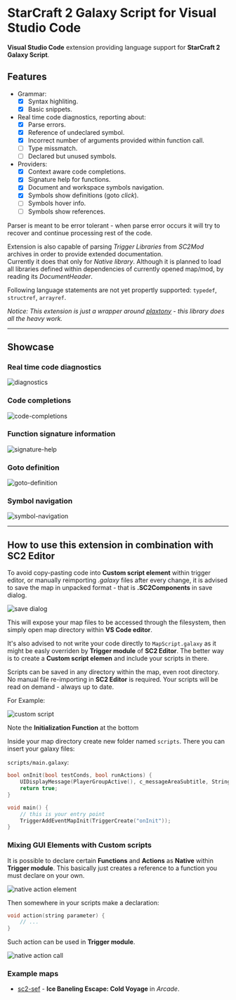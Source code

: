# StarCraft 2 Galaxy Script for Visual Studio Code

**Visual Studio Code** extension providing language support for **StarCraft 2 Galaxy Script**.

## Features

- Grammar:
    - [x] Syntax highliting.
    - [x] Basic snippets.
- Real time code diagnostics, reporting about:
    - [x] Parse errors.
    - [x] Reference of undeclared symbol.
    - [x] Incorrect number of arguments provided within function call.
    - [ ] Type missmatch.
    - [ ] Declared but unused symbols.
- Providers:
    - [x] Context aware code completions.
    - [x] Signature help for functions.
    - [x] Document and workspace symbols navigation.
    - [x] Symbols show definitions (goto *click*).
    - [ ] Symbols hover info.
    - [ ] Symbols show references.

Parser is meant to be error tolerant - when parse error occurs it will try to recover and continue processing rest of the code.

Extension is also capable of parsing *Trigger Libraries* from *SC2Mod* archives in order to provide extended documentation.\
Currently it does that only for *Native library*. Although it is planned to load all libraries defined within dependencies of currently opened map/mod, by reading its *DocumentHeader*.

Following language statements are not yet propertly supported: `typedef`, `structref`, `arrayref`.

*Notice: This extension is just a wrapper around [plaxtony](https://github.com/Talv/plaxtony) - this library does all the heavy work.*

---

## Showcase

### Real time code diagnostics

![diagnostics](doc/diagnostics.gif)

### Code completions

![code-completions](doc/code-completions.gif)

### Function signature information

![signature-help](doc/signature-help.gif)

### Goto definition

![goto-definition](doc/goto-definition.gif)

### Symbol navigation

![symbol-navigation](doc/symbol-navigation.gif)

---

## How to use this extension in combination with **SC2 Editor**

To avoid copy-pasting code into **Custom script element** within trigger editor, or manually reimporting *.galaxy* files after every change, it is advised to save the map in unpacked format - that is **.SC2Components** in save dialog.

![save dialog](doc/sc2-editor-save-dialog.png)

This will expose your map files to be accessed through the filesystem, then simply open map directory within **VS Code editor**.

It's also advised to not write your code directly to `MapScript.galaxy` as it might be easly overriden by **Trigger module** of **SC2 Editor**. The better way is to create a **Custom script elemen** and include your scripts in there.

Scripts can be saved in any directory within the map, even root directory. No manual file re-importing in **SC2 Editor** is required. Your scripts will be read on demand - always up to date.

For Example:

![custom script](doc/sc2-editor-custom-script-include.png)

Note the **Initialization Function** at the bottom

Inside your map directory create new folder named `scripts`. There you can insert your galaxy files:

`scripts/main.galaxy`:
```c
bool onInit(bool testConds, bool runActions) {
    UIDisplayMessage(PlayerGroupActive(), c_messageAreaSubtitle, StringToText("HELLO WORLD"));
    return true;
}

void main() {
    // this is your entry point
    TriggerAddEventMapInit(TriggerCreate("onInit"));
}
```

### Mixing GUI Elements with Custom scripts

It is possible to declare certain **Functions** and **Actions** as **Native** within **Trigger module**. This basically just creates a reference to a function you must declare on your own.

![native action element](doc/sc2-editor-action-element-native.png)

Then somewhere in your scripts make a declaration:

```c
void action(string parameter) {
    // ...
}
```

Such action can be used in **Trigger module**.

![native action call](doc/sc2-editor-action-use.png)

### Example maps

- [sc2-sef](https://gitlab.com/Talv/sc2-sef) - **Ice Baneling Escape: Cold Voyage** in *Arcade*.